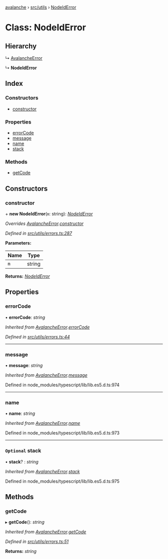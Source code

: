 [avalanche](../README.md) › [src/utils](../modules/src_utils.md) › [NodeIdError](src_utils.nodeiderror.md)

# Class: NodeIdError

## Hierarchy

  ↳ [AvalancheError](src_utils.avalancheerror.md)

  ↳ **NodeIdError**

## Index

### Constructors

* [constructor](src_utils.nodeiderror.md#constructor)

### Properties

* [errorCode](src_utils.nodeiderror.md#errorcode)
* [message](src_utils.nodeiderror.md#message)
* [name](src_utils.nodeiderror.md#name)
* [stack](src_utils.nodeiderror.md#optional-stack)

### Methods

* [getCode](src_utils.nodeiderror.md#getcode)

## Constructors

###  constructor

\+ **new NodeIdError**(`m`: string): *[NodeIdError](src_utils.nodeiderror.md)*

*Overrides [AvalancheError](src_utils.avalancheerror.md).[constructor](src_utils.avalancheerror.md#constructor)*

*Defined in [src/utils/errors.ts:287](https://github.com/ava-labs/avalanchejs/blob/f2c4a10/src/utils/errors.ts#L287)*

**Parameters:**

Name | Type |
------ | ------ |
`m` | string |

**Returns:** *[NodeIdError](src_utils.nodeiderror.md)*

## Properties

###  errorCode

• **errorCode**: *string*

*Inherited from [AvalancheError](src_utils.avalancheerror.md).[errorCode](src_utils.avalancheerror.md#errorcode)*

*Defined in [src/utils/errors.ts:44](https://github.com/ava-labs/avalanchejs/blob/f2c4a10/src/utils/errors.ts#L44)*

___

###  message

• **message**: *string*

*Inherited from [AvalancheError](src_utils.avalancheerror.md).[message](src_utils.avalancheerror.md#message)*

Defined in node_modules/typescript/lib/lib.es5.d.ts:974

___

###  name

• **name**: *string*

*Inherited from [AvalancheError](src_utils.avalancheerror.md).[name](src_utils.avalancheerror.md#name)*

Defined in node_modules/typescript/lib/lib.es5.d.ts:973

___

### `Optional` stack

• **stack**? : *string*

*Inherited from [AvalancheError](src_utils.avalancheerror.md).[stack](src_utils.avalancheerror.md#optional-stack)*

Defined in node_modules/typescript/lib/lib.es5.d.ts:975

## Methods

###  getCode

▸ **getCode**(): *string*

*Inherited from [AvalancheError](src_utils.avalancheerror.md).[getCode](src_utils.avalancheerror.md#getcode)*

*Defined in [src/utils/errors.ts:51](https://github.com/ava-labs/avalanchejs/blob/f2c4a10/src/utils/errors.ts#L51)*

**Returns:** *string*
